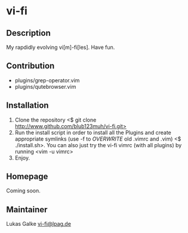 # vi-fi
## Description
My rapdidly evolving vi[m]-fi[les].
Have fun.

## Contribution
- plugins/grep-operator.vim
- plugins/qutebrowser.vim

## Installation
1. Clone the repository <$ git clone http://www.github.com/blub123muh/vi-fi.git>
2. Run the install script in order to install all the Plugins and create appropriate symlinks (use -f to _OVERWRITE_ old .vimrc and .vim) <$ ./install.sh>. You can also just try the vi-fi vimrc (with all plugins) by running <vim -u vimrc>
3. Enjoy.

## Homepage
Coming soon.

## Maintainer
Lukas Galke <vi-fi@lpag.de>


